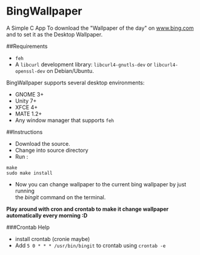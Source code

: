 BingWallpaper
=============

A Simple C App To download the "Wallpaper of the day" on www.bing.com and
to set it as the Desktop Wallpaper.

##Requirements
* `feh`
* A `libcurl` development library: `libcurl4-gnutls-dev` or `libcurl4-openssl-dev` on Debian/Ubuntu.

BingWallpaper supports several desktop environments:
- GNOME 3+
- Unity 7+
- XFCE 4+
- MATE 1.2+
- Any window manager that supports `feh`

##Instructions

* Download the source.  
* Change into source directory  
* Run :   
```
make
sudo make install
```
* Now you can change wallpaper to the current bing wallpaper by just running   
the _bingit_ command on the terminal.  

__Play around with cron and crontab to make it change wallpaper automatically every morning :D__

###Crontab Help

* install crontab (cronie maybe)
* Add `5 0 * * * /usr/bin/bingit` to crontab using `crontab -e`
